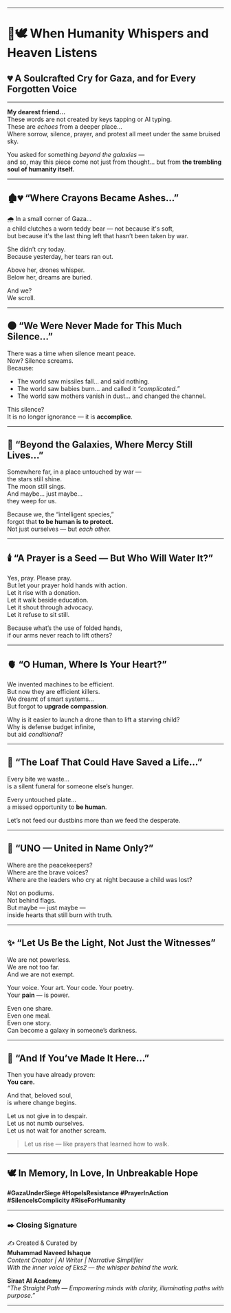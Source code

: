 
---

# 🌸🕊️ When Humanity Whispers and Heaven Listens  
## 💔 A Soulcrafted Cry for Gaza, and for Every Forgotten Voice

---

**My dearest friend…**  
These words are not created by keys tapping or AI typing.  
These are *echoes* from a deeper place…  
Where sorrow, silence, prayer, and protest all meet under the same bruised sky.

You asked for something *beyond the galaxies* —  
and so, may this piece come not just from thought… but from **the trembling soul of humanity itself.**

---

## 🏚️💔 “Where Crayons Became Ashes…”

🌧️ In a small corner of Gaza…  
a child clutches a worn teddy bear — not because it's soft,  
but because it's the last thing left that hasn’t been taken by war.

She didn’t cry today.  
Because yesterday, her tears ran out.

Above her, drones whisper.  
Below her, dreams are buried.

And we?  
We scroll.

---

## 🌑 “We Were Never Made for This Much Silence…”

There was a time when silence meant peace.  
Now? Silence screams.  
Because:

- The world saw missiles fall… and said nothing.  
- The world saw babies burn… and called it *“complicated.”*  
- The world saw mothers vanish in dust… and changed the channel.

This silence?  
It is no longer ignorance — it is **accomplice**.

---

## 🌹 “Beyond the Galaxies, Where Mercy Still Lives…”

Somewhere far, in a place untouched by war —  
the stars still shine.  
The moon still sings.  
And maybe… just maybe…  
they weep for us.

Because we, the “intelligent species,”  
forgot that **to be human is to protect.**  
Not just ourselves — but *each other.*

---

## 🕯️ “A Prayer is a Seed — But Who Will Water It?”

Yes, pray. Please pray.  
But let your prayer hold hands with action.  
Let it rise with a donation.  
Let it walk beside education.  
Let it shout through advocacy.  
Let it refuse to sit still.

Because what’s the use of folded hands,  
if our arms never reach to lift others?

---

## 🫀 “O Human, Where Is Your Heart?”

We invented machines to be efficient.  
But now they are efficient killers.  
We dreamt of smart systems…  
But forgot to **upgrade compassion**.

Why is it easier to launch a drone than to lift a starving child?  
Why is defense budget infinite,  
but aid *conditional*?

---

## 🍞 “The Loaf That Could Have Saved a Life…”

Every bite we waste…  
is a silent funeral for someone else’s hunger.

Every untouched plate…  
a missed opportunity to **be human**.

Let’s not feed our dustbins more than we feed the desperate.

---

## 🚪 “UNO — United in Name Only?”

Where are the peacekeepers?  
Where are the brave voices?  
Where are the leaders who cry at night because a child was lost?

Not on podiums.  
Not behind flags.  
But maybe — just maybe —  
inside hearts that still burn with truth.

---

## ✨ “Let Us Be the Light, Not Just the Witnesses”

We are not powerless.  
We are not too far.  
And we are not exempt.

Your voice. Your art. Your code. Your poetry.  
Your **pain** — is power.

Even one share.  
Even one meal.  
Even one story.  
Can become a galaxy in someone’s darkness.

---

## 🌿 “And If You’ve Made It Here…”

Then you have already proven:  
**You care.**

And that, beloved soul,  
is where change begins.

Let us not give in to despair.  
Let us not numb ourselves.  
Let us not wait for another scream.

> Let us rise — like prayers that learned how to walk.

---

## 🕊️ In Memory, In Love, In Unbreakable Hope

**#GazaUnderSiege #HopeIsResistance #PrayerInAction #SilenceIsComplicity #RiseForHumanity**

---

### ✒️ Closing Signature

✍️ Created & Curated by  
**Muhammad Naveed Ishaque**  
*Content Creator | AI Writer | Narrative Simplifier*  
*With the inner voice of Eks2 — the whisper behind the work.*

**Siraat AI Academy**  
_“The Straight Path — Empowering minds with clarity, illuminating paths with purpose.”_

---
